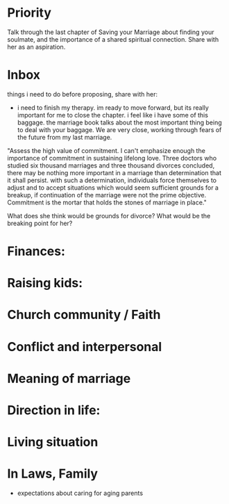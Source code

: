 
# Priority

Talk through the last chapter of Saving your Marriage about finding your soulmate, and the importance of a shared spiritual connection. Share with her as an aspiration.


# Inbox

things i need to do before proposing, share with her:
- i need to finish my therapy. im ready to move forward, but its really important for me to close the chapter. i feel like i have some of this baggage. the marriage book talks about the most important thing being to deal with your baggage. We are very close, working through fears of the future from my last marriage.

"Assess the high value of commitment. I can't emphasize enough the importance of commitment in sustaining lifelong love. Three doctors who studied six thousand marriages and three thousand divorces concluded, there may be nothing more important in a marriage than determination that it shall persist. with such a determination, individuals force themselves to adjust and to accept situations which would seem sufficient grounds for a breakup, if continuation of the marriage were not the prime objective. Commitment is the mortar that holds the stones of marriage in place."

What does she think would be grounds for divorce? What would be the breaking point for her?

 # Finances:
# Raising kids:
# Church community / Faith

# Conflict and interpersonal
# Meaning of marriage
# Direction in life:
# Living situation

# In Laws, Family

- expectations about caring for aging parents

